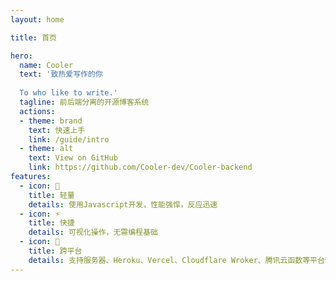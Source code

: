 ```yaml
---
layout: home

title: 首页

hero:
  name: Cooler
  text: '致热爱写作的你
  
  To who like to write.'
  tagline: 前后端分离的开源博客系统
  actions:
  - theme: brand
    text: 快速上手
    link: /guide/intro
  - theme: alt
    text: View on GitHub
    link: https://github.com/Cooler-dev/Cooler-backend
features:
  - icon: 🍃
    title: 轻量
    details: 使用Javascript开发，性能强悍，反应迅速
  - icon: ⚡️
    title: 快捷
    details: 可视化操作，无需编程基础
  - icon: 🍱
    title: 跨平台
    details: 支持服务器、Heroku、Vercel、Cloudflare Wroker、腾讯云函数等平台部署
---
```


